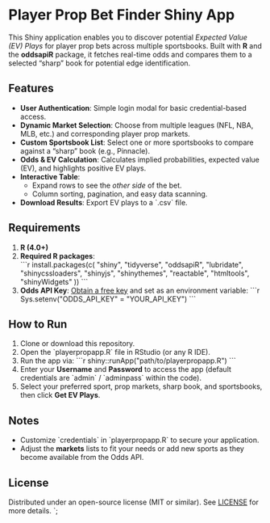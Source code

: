 # Player Prop Bet Finder Shiny App

This Shiny application enables you to discover potential *Expected Value (EV) Plays* for 
player prop bets across multiple sportsbooks. Built with **R** and the **oddsapiR** package, it 
fetches real-time odds and compares them to a selected “sharp” book for potential edge identification.

## Features
- **User Authentication**: Simple login modal for basic credential-based access.
- **Dynamic Market Selection**: Choose from multiple leagues (NFL, NBA, MLB, etc.) and corresponding player prop markets.
- **Custom Sportsbook List**: Select one or more sportsbooks to compare against a “sharp” book (e.g., Pinnacle).
- **Odds & EV Calculation**: Calculates implied probabilities, expected value (EV), and highlights positive EV plays.
- **Interactive Table**:
  - Expand rows to see the *other side* of the bet.
  - Column sorting, pagination, and easy data scanning.
- **Download Results**: Export EV plays to a \`.csv\` file.

## Requirements
1. **R (4.0+)**  
2. **Required R packages**:  
   \`\`\`r
   install.packages(c(
     "shiny", 
     "tidyverse", 
     "oddsapiR", 
     "lubridate", 
     "shinycssloaders", 
     "shinyjs", 
     "shinythemes", 
     "reactable", 
     "htmltools", 
     "shinyWidgets"
   ))
   \`\`\`
3. **Odds API Key**: [Obtain a free key](https://the-odds-api.com/) and set as an environment variable:
   \`\`\`r
   Sys.setenv("ODDS_API_KEY" = "YOUR_API_KEY")
   \`\`\`

## How to Run
1. Clone or download this repository.
2. Open the \`playerpropapp.R\` file in RStudio (or any R IDE).
3. Run the app via:
   \`\`\`r
   shiny::runApp("path/to/playerpropapp.R")
   \`\`\`
4. Enter your **Username** and **Password** to access the app (default credentials are \`admin\` / \`adminpass\` within the code).
5. Select your preferred sport, prop markets, sharp book, and sportsbooks, then click **Get EV Plays**.

## Notes
- Customize \`credentials\` in \`playerpropapp.R\` to secure your application.
- Adjust the **markets** lists to fit your needs or add new sports as they become available from the Odds API.

## License
Distributed under an open-source license (MIT or similar). See [LICENSE](LICENSE) for more details.
`;